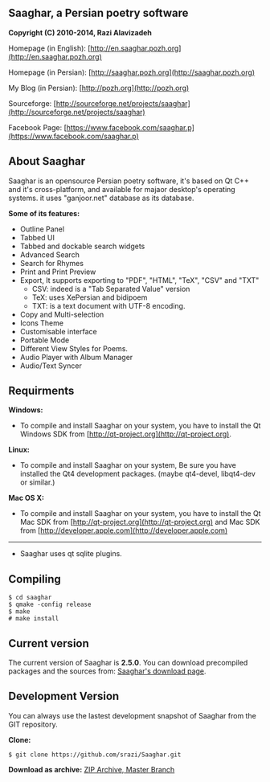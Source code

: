 Saaghar, a Persian poetry software
----------------------------------------------------------------------------------------
**Copyright (C) 2010-2014, Razi Alavizadeh**

Homepage (in English): [http://en.saaghar.pozh.org](http://en.saaghar.pozh.org)

Homepage (in Persian): [http://saaghar.pozh.org](http://saaghar.pozh.org)

My Blog (in Persian): [http://pozh.org](http://pozh.org)

Sourceforge: [http://sourceforge.net/projects/saaghar](http://sourceforge.net/projects/saaghar)

Facebook Page: [https://www.facebook.com/saaghar.p](https://www.facebook.com/saaghar.p)

About Saaghar
----------------------------------------------------------------------------------------
Saaghar is an opensource Persian poetry software, it's based on Qt C++ and it's cross-platform, and available for majaor desktop's operating systems. it  uses "ganjoor.net" database as its database.

**Some of its features:**
* Outline Panel
* Tabbed UI
* Tabbed and dockable search widgets
* Advanced Search
* Search for Rhymes
* Print and Print Preview
* Export, It supports exporting to "PDF", "HTML", "TeX", "CSV" and "TXT"
  * CSV: indeed is a "Tab Separated Value" version
  * TeX: uses XePersian and bidipoem
  * TXT: is a text document with UTF-8 encoding.
* Copy and Multi-selection
* Icons Theme
* Customisable interface
* Portable Mode
* Different View Styles for Poems.
* Audio Player with Album Manager
* Audio/Text Syncer

Requirments
----------------------------------------------------------------------------------------
**Windows:**
* To compile and install Saaghar on your system, you have to install the Qt Windows SDK from [http://qt-project.org](http://qt-project.org).

**Linux:**
* To compile and install Saaghar on your system, Be sure you have installed the Qt4 development packages. (maybe qt4-devel, libqt4-dev or similar.)

**Mac OS X:**
* To compile and install Saaghar on your system, you have to install the Qt Mac SDK from [http://qt-project.org](http://qt-project.org) and Mac SDK from
[http://developer.apple.com](http://developer.apple.com)

--------------------------------------
* Saaghar uses qt sqlite plugins.

Compiling
----------------------------------------------------------------------------------------
    $ cd saaghar
    $ qmake -config release
    $ make
    # make install

Current version
----------------------------------------------------------------------------------------
The current version of Saaghar is **2.5.0**. You can download precompiled packages
and the sources from: [Saaghar's download page](http://pozh.org/saaghar/download).

Development Version
----------------------------------------------------------------------------------------
You can always use the lastest development snapshot of Saaghar from the GIT repository.

**Clone:**

    $ git clone https://github.com/srazi/Saaghar.git

**Download as archive:** [ZIP Archive, Master Branch](https://github.com/srazi/Saaghar/archive/master.zip)
